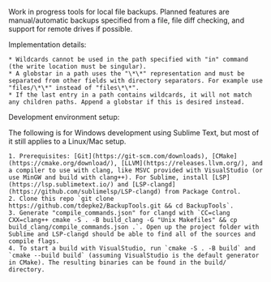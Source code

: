 Work in progress tools for local file backups. Planned features are manual/automatic backups specified from a file, file diff checking, and support for remote drives if possible.

Implementation details:

    * Wildcards cannot be used in the path specified with "in" command (the write location must be singular).
    * A globstar in a path uses the "\*\*" representation and must be separated from other fields with directory separators. For example use "files/\*\*" instead of "files\*\*".
    * If the last entry in a path contains wildcards, it will not match any children paths. Append a globstar if this is desired instead.

Development environment setup:

The following is for Windows development using Sublime Text, but most of it still applies to a Linux/Mac setup.

    1. Prerequisites: [Git](https://git-scm.com/downloads), [CMake](https://cmake.org/download/), [LLVM](https://releases.llvm.org/), and a compiler to use with clang, like MSVC provided with VisualStudio (or use MinGW and build with clang++). For Sublime, install [LSP](https://lsp.sublimetext.io/) and [LSP-clangd](https://github.com/sublimelsp/LSP-clangd) from Package Control.
    2. Clone this repo `git clone https://github.com/tdepke2/BackupTools.git && cd BackupTools`.
    3. Generate "compile_commands.json" for clangd with `CC=clang CXX=clang++ cmake -S . -B build_clang -G "Unix Makefiles" && cp build_clang/compile_commands.json .`. Open up the project folder with Sublime and LSP-clangd should be able to find all of the sources and compile flags.
    4. To start a build with VisualStudio, run `cmake -S . -B build` and `cmake --build build` (assuming VisualStudio is the default generator in CMake). The resulting binaries can be found in the build/ directory.
